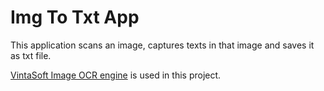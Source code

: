 # Img To Txt App
This application scans an image, captures texts in that image and saves it as txt file.

[VintaSoft Image OCR engine](https://www.vintasoft.com/vsocr-dotnet-index.html?referer=nuget.org/Vintasoft.Imaging.Ocr) is used in this project. 
